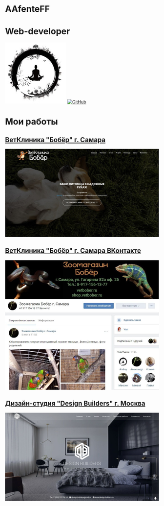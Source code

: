 # AAfenteFF
# Web-developer
![](https://github.com/AAfenteFF/aafenteff.github.io/blob/master/img/image/logo.jpg?raw=true)
<a href="https://github.com/AAfenteFF"><img src="http://i.imgur.com/9I6NRUm.png" alt="GitHub"></a>
# Мои работы
## [ВетКлиника "Бобёр" г. Самара](http://vetbober.ru)
![](https://github.com/AAfenteFF/aafenteff.github.io/blob/master/img/portfolio/Bober.jpg?raw=true)
## [ВетКлиника "Бобёр" г. Самара ВКонтакте](https://vk.com/boberzooshop)
![](https://github.com/AAfenteFF/aafenteff.github.io/blob/master/img/portfolio/Bober%20VK.jpg?raw=true)
## [Дизайн-студия "Design Builders" г. Москва](http://designbuilders.ru)
![](https://github.com/AAfenteFF/aafenteff.github.io/blob/master/img/portfolio/Design%20Builders.jpg?raw=true)

